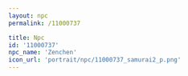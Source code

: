```yaml
---
layout: npc
permalink: /11000737

title: Npc
id: '11000737'
npc_name: 'Zenchen'
icon_url: 'portrait/npc/11000737_samurai2_p.png'
---
```

